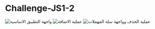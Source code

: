# Challenge-JS1-2
![ واجهة التطبيق الاساسية](images/1.png)
![عملية الاضافة](images/1.png)
![عملية الحذف وواجهة سلة المهملات](images/1.png)


